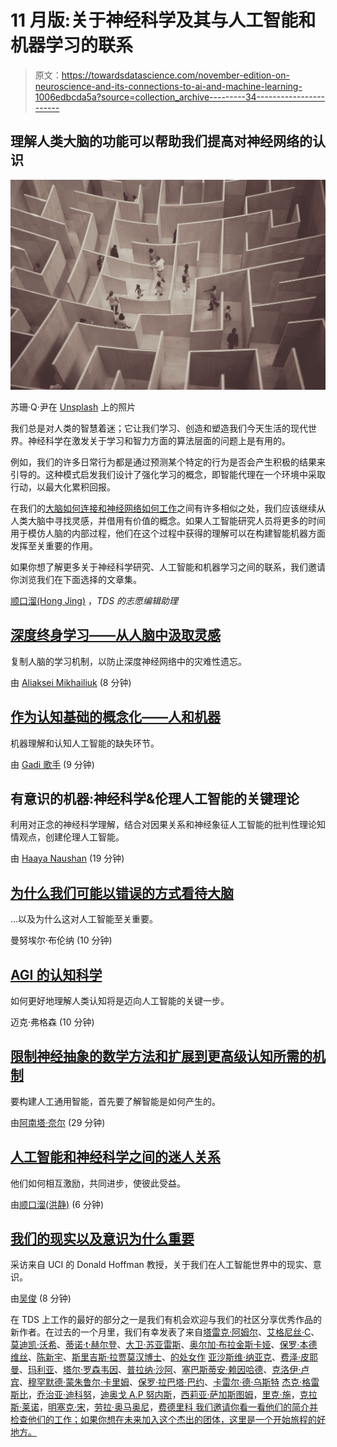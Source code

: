 # 11 月版:关于神经科学及其与人工智能和机器学习的联系

> 原文：<https://towardsdatascience.com/november-edition-on-neuroscience-and-its-connections-to-ai-and-machine-learning-1006edbcda5a?source=collection_archive---------34----------------------->

## 理解人类大脑的功能可以帮助我们提高对神经网络的认识

![](img/884ec0380c904027fac3f0e44b8292e1.png)

苏珊·Q·尹在 [Unsplash](https://unsplash.com?utm_source=medium&utm_medium=referral) 上的照片

我们总是对人类的智慧着迷；它让我们学习、创造和塑造我们今天生活的现代世界。神经科学在激发关于学习和智力方面的算法层面的问题上是有用的。

例如，我们的许多日常行为都是通过预测某个特定的行为是否会产生积极的结果来引导的。这种模式启发我们设计了强化学习的概念，即智能代理在一个环境中采取行动，以最大化累积回报。

在我们的[大脑如何连接和神经网络如何工作](/the-fascinating-relationship-between-ai-and-neuroscience-89189218bb05?source=friends_link&sk=5f70e259f7088956e93c6b8ce114576e)之间有许多相似之处，我们应该继续从人类大脑中寻找灵感，并借用有价值的概念。如果人工智能研究人员将更多的时间用于模仿人脑的内部过程，他们在这个过程中获得的理解可以在构建智能机器方面发挥至关重要的作用。

如果你想了解更多关于神经科学研究、人工智能和机器学习之间的联系，我们邀请你浏览我们在下面选择的文章集。

[顺口溜(Hong Jing)](https://medium.com/u/641197e9ee36?source=post_page-----1006edbcda5a--------------------------------) ，*TDS 的志愿编辑助理*

## [深度终身学习——从人脑中汲取灵感](/deep-lifelong-learning-drawing-inspiration-from-the-human-brain-c4518a2f4fb9)

复制人脑的学习机制，以防止深度神经网络中的灾难性遗忘。

由 [Aliaksei Mikhailiuk](https://medium.com/u/30bef13bba71?source=post_page-----1006edbcda5a--------------------------------) (8 分钟)

## [作为认知基础的概念化——人和机器](/conceptualization-as-a-basis-for-cognition-human-and-machine-345d9e687e3c)

机器理解和认知人工智能的缺失环节。

由 [Gadi 歌手](https://medium.com/u/51de1f48d0b?source=post_page-----1006edbcda5a--------------------------------) (9 分钟)

## 有意识的机器:神经科学&伦理人工智能的关键理论

利用对正念的神经科学理解，结合对因果关系和神经象征人工智能的批判性理论知情观点，创建伦理人工智能。

由 [Haaya Naushan](https://medium.com/u/68f801f1b50b?source=post_page-----1006edbcda5a--------------------------------) (19 分钟)

## [为什么我们可能以错误的方式看待大脑](/why-we-might-be-looking-at-the-brain-in-the-wrong-way-7c17fb11c259)

…以及为什么这对人工智能至关重要。

曼努埃尔·布伦纳 (10 分钟)

## [AGI 的认知科学](/the-cognitive-science-of-agi-139e1f4b31d5)

如何更好地理解人类认知将是迈向人工智能的关键一步。

迈克·弗格森 (10 分钟)

## [限制神经抽象的数学方法和扩展到更高级认知所需的机制](/a-mathematical-approach-to-constraining-neural-abstraction-and-the-mechanisms-needed-to-scale-to-265b6ab541)

要构建人工通用智能，首先要了解智能是如何产生的。

由[阿南塔·奈尔](https://medium.com/u/2438f359ce0b?source=post_page-----1006edbcda5a--------------------------------) (29 分钟)

## [人工智能和神经科学之间的迷人关系](/the-fascinating-relationship-between-ai-and-neuroscience-89189218bb05)

他们如何相互激励，共同进步，使彼此受益。

由[顺口溜(洪静)](https://medium.com/u/641197e9ee36?source=post_page-----1006edbcda5a--------------------------------) (6 分钟)

## [我们的现实以及意识为什么重要](/our-reality-and-why-consciousness-is-important-fa43399b4ca5)

采访来自 UCI 的 Donald Hoffman 教授，关于我们在人工智能世界中的现实、意识。

由[吴俊](https://medium.com/u/330285ecbc54?source=post_page-----1006edbcda5a--------------------------------) (8 分钟)

在 TDS 上工作的最好的部分之一是我们有机会欢迎与我们的社区分享优秀作品的新作者。在过去的一个月里，我们有幸发表了来自[塔雷克·阿姆尔](https://medium.com/u/979abb85be2?source=post_page-----1006edbcda5a--------------------------------)、[艾格尼丝·C](https://medium.com/u/aec6e74982f3?source=post_page-----1006edbcda5a--------------------------------)、[莫迪凯·沃希](https://medium.com/u/5475e799166d?source=post_page-----1006edbcda5a--------------------------------)、[蒂诺·t·赫尔登](https://medium.com/u/f56ccd18b32?source=post_page-----1006edbcda5a--------------------------------)、[大卫·苏亚雷斯](https://medium.com/u/72a35a95ed8?source=post_page-----1006edbcda5a--------------------------------)、[奥尔加·布拉金斯卡娅](https://medium.com/u/7bc9ee1ad453?source=post_page-----1006edbcda5a--------------------------------)、[保罗·本德维丝](https://medium.com/u/4c38c5b553bf?source=post_page-----1006edbcda5a--------------------------------)、[陈新宇](https://medium.com/u/6b0d5f894a00?source=post_page-----1006edbcda5a--------------------------------)、[斯里吉斯·拉贾莫汉博士](https://medium.com/u/6748d4108382?source=post_page-----1006edbcda5a--------------------------------)、[的处女作](https://medium.com/u/6748d4108382?source=post_page-----1006edbcda5a--------------------------------) [亚沙斯维·纳亚克](https://medium.com/u/bf4d249af9bd?source=post_page-----1006edbcda5a--------------------------------)、[费泽·皮耶曼](https://medium.com/u/6fa66e829981?source=post_page-----1006edbcda5a--------------------------------)、[玛利亚](https://medium.com/u/761c41053653?source=post_page-----1006edbcda5a--------------------------------)、[塔尔·罗森韦因](https://medium.com/u/c25fa765131b?source=post_page-----1006edbcda5a--------------------------------)、[普拉纳·沙阿](https://medium.com/u/f14e09613d4f?source=post_page-----1006edbcda5a--------------------------------)、[塞巴斯蒂安·赖因哈德](https://medium.com/u/cea2070acd89?source=post_page-----1006edbcda5a--------------------------------)、[克洛伊·卢宾](https://medium.com/u/868517794b59?source=post_page-----1006edbcda5a--------------------------------)、[穆罕默德·蒙朱鲁尔·卡里姆](https://medium.com/u/c3bc5b95942e?source=post_page-----1006edbcda5a--------------------------------)、[保罗·拉巴塔·巴约](https://medium.com/u/ff6854b5081d?source=post_page-----1006edbcda5a--------------------------------)、[卡雷尔·德·乌斯特](https://medium.com/u/1cac8c857b44?source=post_page-----1006edbcda5a--------------------------------) [杰克·格雷斯比](https://medium.com/u/ee2f345033c9?source=post_page-----1006edbcda5a--------------------------------)，[乔治亚·迪科努](https://medium.com/u/c4a98f38b0e?source=post_page-----1006edbcda5a--------------------------------)，[迪奥戈 A.P 努内斯](https://medium.com/u/d5de409fcb9?source=post_page-----1006edbcda5a--------------------------------)，[西莉亚·萨加斯图姆](https://medium.com/u/3c672dd1ec48?source=post_page-----1006edbcda5a--------------------------------)，[里克·施](https://medium.com/u/7b3d12bdbce0?source=post_page-----1006edbcda5a--------------------------------)，[克拉斯·莱诺](https://medium.com/u/d1ed71c899ca?source=post_page-----1006edbcda5a--------------------------------)，[明塞克·宋](https://medium.com/u/4f6c8a2c494?source=post_page-----1006edbcda5a--------------------------------)，[劳拉·奥马奥尼](https://medium.com/u/a908a9c47a5?source=post_page-----1006edbcda5a--------------------------------)，[费德里科 我们邀请你看一看他们的简介并检查他们的工作；如果你想在未来加入这个杰出的团体，这里是一个开始旅程的好地方。](https://medium.com/u/2855bd3e0293?source=post_page-----1006edbcda5a--------------------------------)